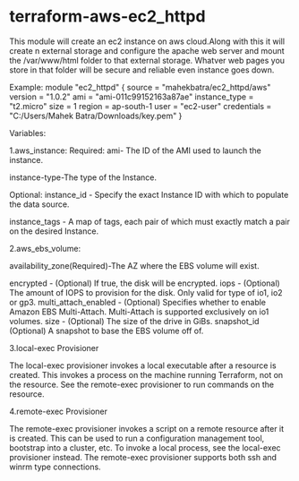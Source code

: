 # terraform-aws-ec2_httpd

This module will create an ec2 instance on aws cloud.Along with this it will create n external storage and configure the apache web server and mount the /var/www/html folder to that external storage. Whatver web pages you store in that folder will be secure and reliable even instance goes down.

Example:
module "ec2_httpd" {
  source  = "mahekbatra/ec2_httpd/aws"
  version = "1.0.2"
  ami = "ami-011c99152163a87ae"
  instance_type = "t2.micro"
  size = 1
  region = ap-south-1
  user = "ec2-user"
  credentials = "C:/Users/Mahek Batra/Downloads/key.pem"
 }

Variables:

1.aws_instance:
Required:
ami- The ID of the AMI used to launch the instance.

instance-type-The type of the Instance.

Optional:
instance_id - Specify the exact Instance ID with which to populate the data source.

instance_tags - A map of tags, each pair of which must exactly match a pair on the desired Instance.


2.aws_ebs_volume:

availability_zone(Required)-The AZ where the EBS volume will exist.

encrypted - (Optional) If true, the disk will be encrypted.
iops - (Optional) The amount of IOPS to provision for the disk. Only valid for type of io1, io2 or gp3.
multi_attach_enabled - (Optional) Specifies whether to enable Amazon EBS Multi-Attach. Multi-Attach is supported exclusively on io1 volumes.
size - (Optional) The size of the drive in GiBs.
snapshot_id (Optional) A snapshot to base the EBS volume off of.

3.local-exec Provisioner

The local-exec provisioner invokes a local executable after a resource is created. This invokes a process on the machine running Terraform, not on the resource. See the remote-exec provisioner to run commands on the resource.

4.remote-exec Provisioner

The remote-exec provisioner invokes a script on a remote resource after it is created. This can be used to run a configuration management tool, bootstrap into a cluster, etc. To invoke a local process, see the local-exec provisioner instead. The remote-exec provisioner supports both ssh and winrm type connections.


